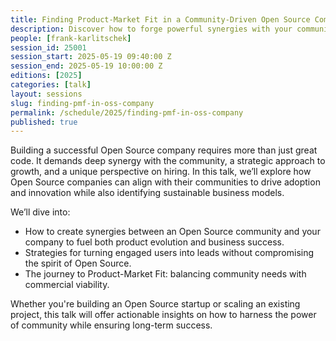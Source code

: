 ```yaml
---
title: Finding Product-Market Fit in a Community-Driven Open Source Company
description: Discover how to forge powerful synergies with your community to build a sustainable OSS business
people: [frank-karlitschek]
session_id: 25001
session_start: 2025-05-19 09:40:00 Z
session_end: 2025-05-19 10:00:00 Z
editions: [2025]
categories: [talk]
layout: sessions
slug: finding-pmf-in-oss-company
permalink: /schedule/2025/finding-pmf-in-oss-company
published: true
---
```


Building a successful Open Source company requires more than just great code. It demands deep synergy with the 
community, a strategic approach to growth, and a unique perspective on hiring. In this talk, we’ll explore how Open 
Source companies can align with their communities to drive adoption and innovation while also identifying sustainable 
business models.

We’ll dive into:
- How to create synergies between an Open Source community and your company to fuel both product evolution and business success.
- Strategies for turning engaged users into leads without compromising the spirit of Open Source.
- The journey to Product-Market Fit: balancing community needs with commercial viability.

Whether you're building an Open Source startup or scaling an existing project, this talk will offer actionable 
insights on how to harness the power of community while ensuring long-term success.
